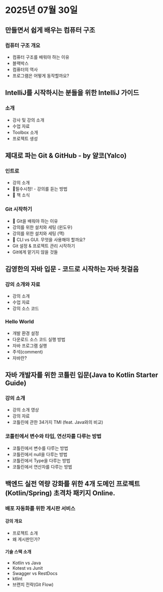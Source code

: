 # 2025년 07월 30일

## 만들면서 쉽게 배우는 컴퓨터 구조

### 컴퓨터 구조 개요

- 컴퓨터 구조를 배워야 하는 이유
- 블랙박스
- 컴퓨터의 역사
- 프로그램은 어떻게 동작할까요?

## IntelliJ를 시작하시는 분들을 위한 IntelliJ 가이드

### 소개

- 강사 및 강의 소개
- 수업 자료
- Toolbox 소개
- 프로젝트 생성

## 제대로 파는 Git & GitHub - by 얄코(Yalco)

### 인트로

- 강의 소개
- 🛑필수시청! - 강의를 듣는 방법
- 📙 책 소식

### Git 시작하기

- 🐰 Git을 배워야 하는 이유
- 강의를 위한 설치와 세팅 (윈도우)
- 강의를 위한 설치와 세팅 (맥)
- 🐰 CLI vs GUI. 무엇을 사용해야 할까요?
- Git 설정 & 프로젝트 관리 시작하기
- Git에게 맡기지 않을 것들

## 김영한의 자바 입문 - 코드로 시작하는 자바 첫걸음

### 강의 소개와 자료

- 강의 소개
- 수업 자료
- 강의 소스 코드

### Hello World

- 개발 환경 설정
- 다운로드 소스 코드 실행 방법
- 자바 프로그램 실행
- 주석(comment)
- 자바란?

## 자바 개발자를 위한 코틀린 입문(Java to Kotlin Starter Guide)

### 강의 소개

- 강의 소개 영상
- 강의 자료
- 코틀린에 관한 34가지 TMI (feat. Java와의 비교)

### 코틀린에서 변수와 타입, 연산자를 다루는 방법

- 코틀린에서 변수를 다루는 방법
- 코틀린에서 null을 다루는 방법
- 코틀린에서 Type을 다루는 방법
- 코틀린에서 연산자를 다루는 방법

## 백엔드 실전 역량 강화를 위한 4개 도메인 프로젝트 (Kotlin/Spring) 초격차 패키지 Online.

### 배포 자동화를 위한 게시판 서비스

#### 강의 개요

- 프로젝트 소개
- 왜 게시판인가?

#### 기술 스택 소개

- Kotlin vs Java
- Kotest vs Junit
- Swagger vs RestDocs
- ktlint
- 브랜치 전략(Git Flow)